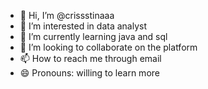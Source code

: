 - 👋 Hi, I’m @crissstinaaa
- 👀 I’m interested in data analyst
- 🌱 I’m currently learning java and sql
- 💞️ I’m looking to collaborate on the platform
- 📫 How to reach me through email
- 😄 Pronouns: willing to learn more
  

<!---
crissstinaaa/crissstinaaa is a ✨ special ✨ repository because its `README.md` (this file) appears on your GitHub profile.
You can click the Preview link to take a look at your changes.
--->
